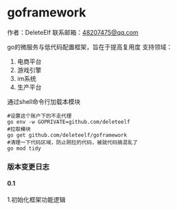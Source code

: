 # goframework
作者：DeleteElf
联系邮箱：48207475@qq.com

go的微服务与低代码配置框架，旨在于提高复用度
支持领域：
1. 电商平台
2. 游戏引擎
3. im系统
4. 生产平台

通过shell命令行加载本模块
```shell
#设置这个账户下的不走代理
go env -w GOPRIVATE=github.com/deleteelf
#拉取模块 
go get github.com/deleteelf/goframework
#清理一下代码区域，防止刚拉的代码，被就代码搞混乱了
go mod tidy
```


### 版本变更日志
#### 0.1
1.初始化框架功能逻辑